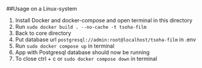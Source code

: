 ##Usage on a Linux-system
1. Install Docker and docker-compose and open terminal in this directory
2. Run `sudo docker build . --no-cache -t tsoha-film`
3. Back to core directory
4. Put database url `postgresql://admin:root@localhost/tsoha-film` in .env
5. Run `sudo docker compose up` in terminal
6. App with Postgresql database should now be running
7. To close ctrl + c or `sudo docker compose down` in terminal 
